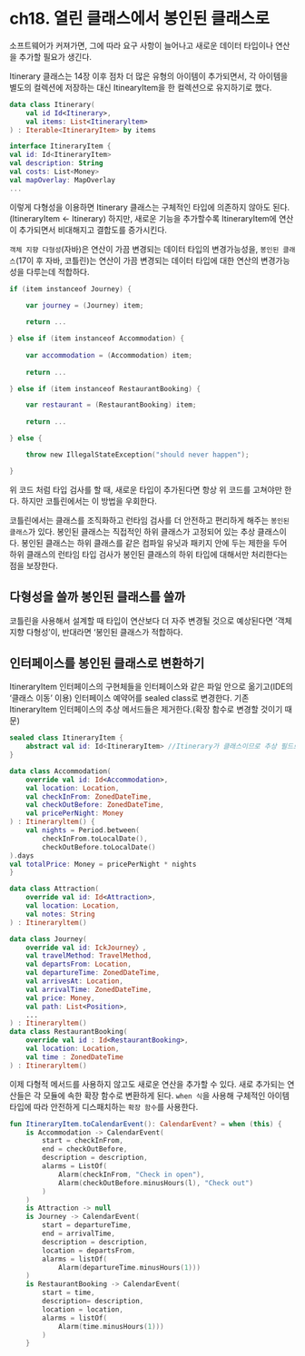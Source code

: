 # ch18. 열린 클래스에서 봉인된 클래스로

소프트웨어가 커져가면, 그에 따라 요구 사항이 늘어나고 새로운 데이터 타입이나 연산을 추가할 필요가 생긴다.

Itinerary 클래스는 14장 이후 점차 더 많은 유형의 아이템이 추가되면서, 각 아이템을 별도의 컬렉션에 저장하는 대신 ItinearyItem을 한 컬렉션으로 유지하기로 했다.

```kotlin
data class Itinerary(
	val id Id<Itinerary>,
	val items: List<Itineraryltem>
) : Iterable<ItineraryItem> by items
```

```kotlin
interface ItineraryItem {
val id: Id<ItineraryItem>
val description: String
val costs: List<Money>
val mapOverlay: MapOverlay
...
```

이렇게 다형성을 이용하면 Itinerary 클래스는 구체적인 타입에 의존하지 않아도 된다.(ItineraryItem ← Itinerary) 하지만, 새로운 기능을 추가할수록 ItineraryItem에 연산이 추가되면서 비대해지고 결합도를 증가시킨다.

`객체 지향 다형성`(자바)은 연산이 가끔 변경되는 데이터 타입의 변경가능성을, `봉인된 클래스`(17이 후 자바, 코틀린)는 연산이 가끔 변경되는 데이터 타입에 대한 연산의 변경가능성을 다루는데 적합하다.

```kotlin
if (item instanceof Journey) {

	var journey = (Journey) item;
	
	return ...

} else if (item instanceof Accommodation) {
	
	var accommodation = (Accommodation) item;
	
	return ...

} else if (item instanceof RestaurantBooking) {

	var restaurant = (RestaurantBooking) item;
	
	return ...

} else {

	throw new IllegalStateException("should never happen");

}
```

위 코드 처럼 타입 검사를 할 때, 새로운 타입이 추가된다면 항상 위 코드를 고쳐야만 한다. 하지만 코틀린에서는 이 방법을 우회한다.

코틀린에서는 클래스를 조직화하고 런타임 검사를 더 안전하고 편리하게 해주는 `봉인된 클래스`가 있다. 봉인된 클래스는 직접적인 하위 클래스가 고정되어 있는 추상 클래스이다. 봉인된 클래스는 하위 클래스를 같은 컴파일 유닛과 패키지 안에 두는 제한을 두어 하위 클래스의 런타임 타입 검사가 봉인된 클래스의 하위 타입에 대해서만 처리한다는 점을 보장한다.

## 다형성을 쓸까 봉인된 클래스를 쓸까

코틀린을 사용해서 설계할 때 타입이 연산보다 더 자주 변경될 것으로 예상된다면 ‘객체 지향 다형성’이, 반대라면 ‘봉인된 클래스가 적합하다.

## 인터페이스를 봉인된 클래스로 변환하기

ItineraryItem 인터페이스의 구현체들을 인터페이스와 같은 파일 안으로 옮기고(IDE의 ‘클래스 이동’ 이용) 인터페이스 예약어를 sealed class로 변경한다. 기존 ItineraryItem 인터페이스의 추상 메서드들은 제거한다.(확장 함수로 변경할 것이기 때문)

```kotlin
sealed class ItineraryItem {
	abstract val id: Id<ItineraryItem> //Itinerary가 클래스이므로 추상 필드로 변경
}

data class Accommodation(
	override val id: Id<Accommodation>,
	val location: Location,
	val checkInFrom: ZonedDateTime,
	val checkOutBefore: ZonedDateTime,
	val pricePerNight: Money
) : Itineraryltem() {
	val nights = Period.between(
		checkInFrom.toLocalDate(),
		checkOutBefore.toLocalDate()
).days
val totalPrice: Money = pricePerNight * nights
}

data class Attraction(
	override val id: Id<Attraction>,
	val location: Location,
	val notes: String
) : Itineraryltem()

data class Journey(
	override val id: IckJourney〉,
	val travelMethod: TravelMethod,
	val departsFrom: Location,
	val departureTime: ZonedDateTime,
	val arrivesAt: Location,
	val arrivalTime: ZonedDateTime,
	val price: Money,
	val path: List<Position>,
	...
) : Itineraryltem()
data class RestaurantBooking(
	override val id : Id<RestaurantBooking>,
	val location: Location,
	val time : ZonedDateTime
) : Itineraryltem() 
```

이제 다형적 메서드를 사용하지 않고도 새로운 연산을 추가할 수 있다. 새로 추가되는 연산들은 각 모듈에 속한 확장 함수로 변환하게 된다. `when 식`을 사용해 구체적인 아이템 타입에 따라 안전하게 디스패치하는 `확장 함수`를 사용한다.

```kotlin
fun ItineraryItem.toCalendarEvent(): CalendarEvent? = when (this) {
	is Accommodation -> CalendarEvent(
		start = checkInFrom,
		end = checkOutBefore,
		description = description,
		alarms = ListOf(
			Alarm(checkInFrom, "Check in open"),
			Alarm(checkOutBefore.minusHours(l), "Check out")
		)
	)
	is Attraction -> null
	is Journey -> CalendarEvent(
		start = departureTime,
		end = arrivalTime,
		description = description,
		location = departsFrom,
		alarms = listOf(
			Alarm(departureTime.minusHours(1)))
	)
	is RestaurantBooking -> CalendarEvent(
		start = time,
		description= description,
		location = location,
		alarms = listOf(
			Alarm(time.minusHours(1)))
		)
	}
```
